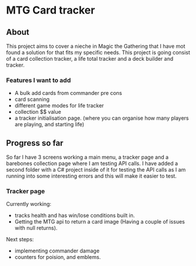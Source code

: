 # MTG Card tracker

## About

This project aims to cover a nieche in Magic the Gathering
that I have mot found a solution for that fits my specific needs.
This project is going consist of a card collection tracker,
a life total tracker and a deck builder and tracker.

### Features I want to add
* A bulk add cards from commander pre cons
* card scanning
* different game modes for life tracker
* collection $$ value
* a tracker initialisation page. (where you can organise how many players are playing, and starting life)

## Progress so far

So far I have 3 screens working a main menu, a tracker page and a barebones collection page where I am testing API calls. I have added a second folder with a C# project inside of it for testing the API calls as I am running into some interesting errors and this will make it easier to test.

### Tracker page
Currently working:
* tracks health and has win/lose conditions built in.
* Getting the MTG api to return a card image (Having a couple of issues with null returns).

Next steps:
* implementing commander damage
* counters for poision, and emblems.
